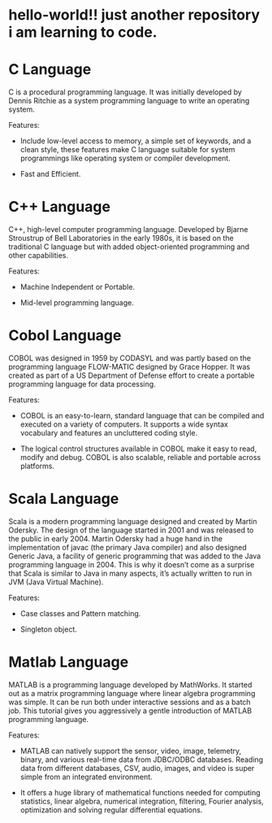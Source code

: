 # hello-world!! just another repository i am learning to code.

# C Language 

C is a procedural programming language. It was initially developed by Dennis Ritchie as a system programming language to write an operating system. 

Features:

* Include low-level access to memory, a simple set of keywords, and a clean style, these features make C language suitable for system programmings like operating system or compiler development.

* Fast and Efficient.

# C++ Language

C++, high-level computer programming language. Developed by Bjarne Stroustrup of Bell Laboratories in the early 1980s, it is based on the traditional C language but with added object-oriented programming and other capabilities. 

Features:

* Machine Independent or Portable.

* Mid-level programming language. 


# Cobol Language 

COBOL was designed in 1959 by CODASYL and was partly based on the programming language FLOW-MATIC designed by Grace Hopper. It was created as part of a US Department of Defense effort to create a portable programming language for data processing.

Features:

* COBOL is an easy-to-learn, standard language that can be compiled and executed on a variety of computers. It supports a wide syntax vocabulary and features an uncluttered coding style.
 
* The logical control structures available in COBOL make it easy to read, modify and debug. COBOL is also scalable, reliable and portable across platforms.

# Scala Language

Scala is a modern programming language designed and created by Martin Odersky. The design of the language started in 2001 and was released to the public in early 2004. Martin Odersky had a huge hand in the implementation of javac (the primary Java compiler) and also designed Generic Java, a facility of generic programming that was added to the Java programming language in 2004. This is why it doesn’t come as a surprise that Scala is similar to Java in many aspects, it’s actually written to run in JVM (Java Virtual Machine).

Features:

* Case classes and Pattern matching.

* Singleton object.

# Matlab Language

MATLAB is a programming language developed by MathWorks. It started out as a matrix programming language where linear algebra programming was simple. It can be run both under interactive sessions and as a batch job. This tutorial gives you aggressively a gentle introduction of MATLAB programming language.
 

Features:

* MATLAB can natively support the sensor, video, image, telemetry, binary, and various real-time data from JDBC/ODBC databases. Reading data from different databases, CSV, audio, images, and video is super simple from an integrated environment.

* It offers a huge library of mathematical functions needed for computing statistics, linear algebra, numerical integration, filtering, Fourier analysis, optimization and solving regular differential equations. 

